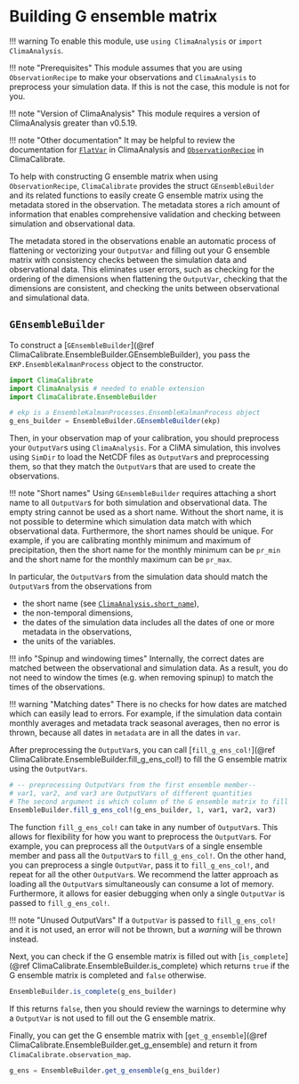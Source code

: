 # Building G ensemble matrix

!!! warning
    To enable this module, use `using ClimaAnalysis` or `import ClimaAnalysis`.

!!! note "Prerequisites"
    This module assumes that you are using `ObservationRecipe` to make your
    observations and `ClimaAnalysis` to preprocess your simulation data. If this
    is not the case, this module is not for you.

!!! note "Version of ClimaAnalysis"
    This module requires a version of ClimaAnalysis greater than v0.5.19.

!!! note "Other documentation"
    It may be helpful to review the documentation for
    [`FlatVar`](https://clima.github.io/ClimaAnalysis.jl/dev/flat/) in
    ClimaAnalysis and [`ObservationRecipe`](@ref) in ClimaCalibrate.

To help with constructing G ensemble matrix when using `ObservationRecipe`,
`ClimaCalibrate` provides the struct `GEnsembleBuilder` and its related
functions to easily create G ensemble matrix using the metadata stored in the
observation. The metadata stores a rich amount of information that enables
comprehensive validation and checking between simulation and
observational data.

The metadata stored in the observations enable an automatic process of
flattening or vectorizing your `OutputVar` and filling out your G ensemble
matrix with consistency checks between the simulation data and observational
data. This eliminates user errors, such as checking for the ordering of the
dimensions when flattening the `OutputVar`, checking that the dimensions are
consistent, and checking the units between observational and simulational data.

## `GEnsembleBuilder`

To construct a [`GEnsembleBuilder`](@ref ClimaCalibrate.EnsembleBuilder.GEnsembleBuilder),
you pass the `EKP.EnsembleKalmanProcess` object to the constructor.

```julia
import ClimaCalibrate
import ClimaAnalysis # needed to enable extension
import ClimaCalibrate.EnsembleBuilder

# ekp is a EnsembleKalmanProcesses.EnsembleKalmanProcess object
g_ens_builder = EnsembleBuilder.GEnsembleBuilder(ekp)
```

Then, in your observation map of your calibration, you should preprocess your
`OutputVar`s using `ClimaAnalysis`. For a CliMA simulation, this involves using
`SimDir` to load the NetCDF files as `OutputVar`s and preprocessing them, so
that they match the `OutputVar`s that are used to create the observations.

!!! note "Short names"
    Using `GEnsembleBuilder` requires attaching a short name to all `OutputVar`s
    for both simulation and observational data. The empty string cannot be used
    as a short name. Without the short name, it is not possible to determine
    which simulation data match with which observational data. Furthermore, the
    short names should be unique. For example, if you are calibrating monthly
    minimum and maximum of precipitation, then the short name for the monthly
    minimum can be `pr_min` and the short name for the monthly maximum can be
    `pr_max`.

In particular, the `OutputVar`s from the simulation data should match the
`OutputVar`s from the observations from
- the short name (see
  [`ClimaAnalysis.short_name`](https://clima.github.io/ClimaAnalysis.jl/dev/api/#ClimaAnalysis.Var.short_name)),
- the non-temporal dimensions,
- the dates of the simulation data includes all the dates of one or more
  metadata in the observations,
- the units of the variables.

!!! info "Spinup and windowing times"
    Internally, the correct dates are matched between the observational and
    simulation data. As a result, you do not need to window the times (e.g. when
    removing spinup) to match the times of the observations.

!!! warning "Matching dates"
    There is no checks for how dates are matched which can easily lead to
    errors. For example, if the simulation data contain monthly averages and
    metadata track seasonal averages, then no error is thrown, because all dates
    in `metadata` are in all the dates in `var`.

After preprocessing the `OutputVar`s, you can call
[`fill_g_ens_col!`](@ref ClimaCalibrate.EnsembleBuilder.fill_g_ens_col!) to fill
the G ensemble matrix using the `OutputVars`.

```julia
# -- preprocessing OutputVars from the first ensemble member--
# var1, var2, and var3 are OutputVars of different quantities
# The second argument is which column of the G ensemble matrix to fill out
EnsembleBuilder.fill_g_ens_col!(g_ens_builder, 1, var1, var2, var3)
```

The function `fill_g_ens_col!` can take in any number of `OutputVar`s. This
allows for flexibility for how you want to preprocess the `OutputVar`s. For
example, you can preprocess all the `OutputVar`s of a single ensemble member and
pass all the `OutputVar`s to `fill_g_ens_col!`. On the other hand, you can
preprocess a single `OutputVar`, pass it to `fill_g_ens_col!`, and repeat for
all the other `OutputVar`s. We recommend the latter approach as loading all the
`OutputVar`s simultaneously can consume a lot of memory. Furthermore, it allows
for easier debugging when only a single `OutputVar` is passed to
`fill_g_ens_col!`.

!!! note "Unused OutputVars"
    If a `OutputVar` is passed to `fill_g_ens_col!` and it is not used, an error
    will not be thrown, but a *warning* will be thrown instead.

Next, you can check if the G ensemble matrix is filled out with
[`is_complete`](@ref ClimaCalibrate.EnsembleBuilder.is_complete) which returns
`true` if the G ensemble matrix is completed and `false` otherwise.

```julia
EnsembleBuilder.is_complete(g_ens_builder)
```

If this returns `false`, then you should review the warnings to determine why a
`OutputVar` is not used to fill out the G ensemble matrix.

Finally, you can get the G ensemble matrix with
[`get_g_ensemble`](@ref ClimaCalibrate.EnsembleBuilder.get_g_ensemble) and
return it from `ClimaCalibrate.observation_map`.

```julia
g_ens = EnsembleBuilder.get_g_ensemble(g_ens_builder)
```
